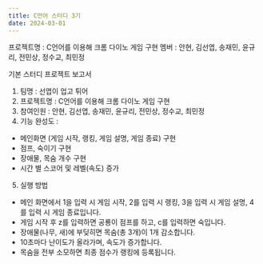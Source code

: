```yaml
---
title: C언어 스터디 3기
date: 2024-03-01
---
```


프로젝트명 : C언어를 이용해 크롬 다이노 게임 구현
멤버 : 안현, 김선엽, 송재민, 윤규리, 전민상, 정수교, 최민정

<!--more-->
기본 스터디 프로젝트 보고서

1. 팀명 : 선엽이 업고 튀어
2. 프로젝트명 : C언어를 이용해 크롬 다이노 게임 구현
3. 참여인원 : 안현, 김선엽, 송재민, 윤규리, 전민상, 정수교, 최민정
4. 기능 완성도 :
  - 메인화면 (게임 시작, 랭킹, 게임 설명, 게임 종료) 구현
  - 점프, 숙이기 구현
  - 장애물, 목숨 개수 구현
  - 시간 별 스코어 및 레벨(속도) 증가
5. 실행 방법
  - 메인 화면에서 1을 입력 시 게임 시작, 2를 입력 시 랭킹, 3을 입력 시 게임 설명, 4를 입력 시 게임 종료입니다.
  - 게임 시작 후 z를 입력하면 공룡이 점프를 하고, c를 입력하면 숙입니다.
  - 장애물(나무, 새)에 부딪히면 목숨(총 3개)이 1개 감소합니다.
  - 10초마다 난이도가 올라가며, 속도가 증가합니다.
  - 목숨을 전부 소모하면 최종 점수가 랭킹에 등록됩니다.